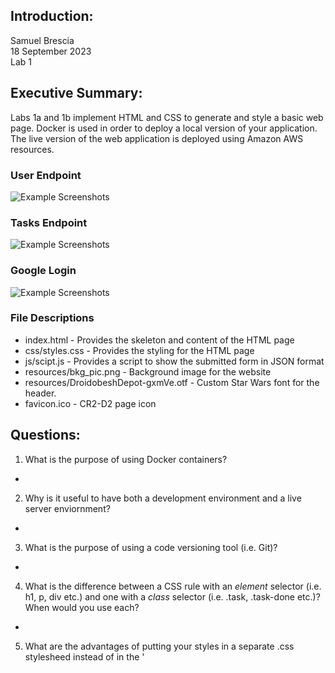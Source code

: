 
## Introduction:
Samuel Brescia  
18 September 2023  
Lab 1  

## Executive Summary:

Labs 1a and 1b implement HTML and CSS to generate and style a basic web page. Docker is used in order to deploy a local version of your application. The live version of the web application is deployed using Amazon AWS resources. 

### User Endpoint
![Example Screenshots](./img/user.png)

### Tasks Endpoint
![Example Screenshots](./img/tasks.png)

### Google Login
![Example Screenshots](./img/auth.png)

### File Descriptions

* index.html - Provides the skeleton and content of the HTML page
* css/styles.css - Provides the styling for the HTML page
* js/scipt.js - Provides a script to show the submitted form in JSON format
* resources/bkg_pic.png - Background image for the website  
* resources/DroidobeshDepot-gxmVe.otf - Custom Star Wars font for the header.
* favicon.ico - CR2-D2 page icon

## Questions:

1. What is the purpose of using Docker containers?
  -

2. Why is it useful to have both a development environment and a live server enviornment?
  -

3. What is the purpose of using a code versioning tool (i.e. Git)?
  -

4. What is the difference between a CSS rule with an *element* selector (i.e. h1, p, div etc.) and one with a *class* selector (i.e. .task, .task-done etc.)? When would you use each?
  -

5. What are the advantages of putting your styles in a separate .css stylesheed instead of in the '<style>' element of '<head'?
  -

6. How do web browsers choose which CSS to use for an HTML element whe the CSS rules contradict each other? What is the order of precedence for CSS rules?
  -

7. Why should you disable directory access for your server?
  -

## Lessons Learned:

### JavaScript Comparisons  

JavaScript does extremely loose comparisons. Therefore if (thisVar == 0) will evaluate true if thisVar = 0 or null or “” or false. This problem often arises when doing an if statement where you want to check if something is not blank but 0 is a good value. To solve this problem use === or !==. These mean an exact comparison, not a loose comparison. Therefore if (thisVar === “”) and thisVar = 0 it will be false. On the other hand if (thisVar == “”) and thisVar = 0 it will evaluate true.

*There should be 3 lessons learned in your write-up, not just one.*

## Conclusions :

- Use nodejs to create an API
- Install packages using npm
- Create an SSL certificate
- Create firewall rules to allow traffic

## References

https://nodejs.org/docs/latest/api/  
https://certbot.eff.org/  
https://docs.aws.amazon.com/network-firewall/latest/developerguide/rule-groups.html
